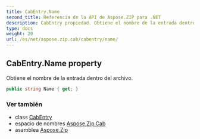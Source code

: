 ```yaml
---
title: CabEntry.Name
second_title: Referencia de la API de Aspose.ZIP para .NET
description: CabEntry propiedad. Obtiene el nombre de la entrada dentro del archivo.
type: docs
weight: 20
url: /es/net/aspose.zip.cab/cabentry/name/
---
```

## CabEntry.Name property

Obtiene el nombre de la entrada dentro del archivo.

```csharp
public string Name { get; }
```

### Ver también

* class [CabEntry](../)
* espacio de nombres [Aspose.Zip.Cab](../../cabentry/)
* asamblea [Aspose.Zip](../../../)


